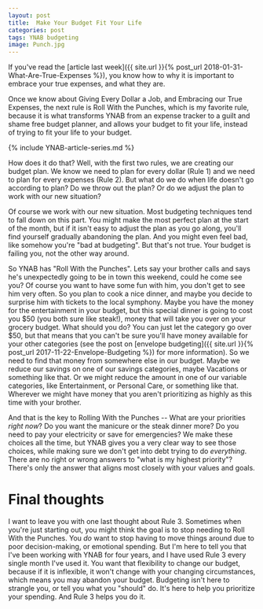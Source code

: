 ```yaml
---
layout: post
title:  Make Your Budget Fit Your Life
categories: post
tags: YNAB budgeting
image: Punch.jpg
---
```


If you've read the [article last week]({{ site.url }}{% post_url 2018-01-31-What-Are-True-Expenses %}), you know how to why it is important to embrace your true expenses, and what they are.

Once we know about Giving Every Dollar a Job, and Embracing our True Expenses, the next rule is Roll With the Punches, which is my favorite rule, because it is what transforms YNAB from an expense tracker to a guilt and shame free budget planner, and allows your budget to fit your life, instead of trying to fit your life to your budget.

<!--more-->

{% include YNAB-article-series.md %}

How does it do that? Well, with the first two rules, we are creating our budget plan. We know we need to plan for every dollar (Rule 1) and we need to plan for every expenses (Rule 2). But what do we do when life doesn't go according to plan? Do we throw out the plan? Or do we adjust the plan to work with our new situation?

Of course we work with our new situation. Most budgeting techniques tend to fall down on this part. You might make the most perfect plan at the start of the month, but if it isn't easy to adjust the plan as you go along, you'll find yourself gradually abandoning the plan. And you might even feel bad, like somehow you're "bad at budgeting". But that's not true. Your budget is failing you, not the other way around.

So YNAB has "Roll With the Punches". Lets say your brother calls and says he's unexpectedly going to be in town this weekend, could he come see you? Of course you want to have some fun with him, you don't get to see him very often. So you plan to cook a nice dinner, and maybe you decide to surprise him with tickets to the local symphony. Maybe you have the money for the entertainment in your budget, but this special dinner is going to cost you $50 (you both sure like steak!), money that will take you over on your grocery budget. What should you do? You can just let the category go over $50, but that means that you can't be sure you'll have money available for your other categories (see the post on [envelope budgeting]({{ site.url }}{% post_url 2017-11-22-Envelope-Budgeting %}) for more information). So we need to find that money from somewhere else in our budget. Maybe we reduce our savings on one of our savings categories, maybe Vacations or something like that. Or we might reduce the amount in one of our variable categories, like Entertainment, or Personal Care, or something like that. Wherever we might have money that you aren't prioritizing as highly as this time with your brother.

And that is the key to Rolling With the Punches -- What are your priorities *right now*? Do you want the manicure or the steak dinner more? Do you need to pay your electricity or save for emergencies? We make these choices all the time, but YNAB gives you a very clear way to see those choices, while making sure we don't get into debt trying to do *everything*. There are no right or wrong answers to "what is my highest priority"? There's only the answer that aligns most closely with your values and goals.

# Final thoughts
I want to leave you with one last thought about Rule 3. Sometimes when you're just starting out, you might think the goal is to stop needing to Roll With the Punches. You *do* want to stop having to move things around due to poor decision-making, or emotional spending. But I'm here to tell you that I've been working with YNAB for four years, and I have used Rule 3 every single month I've used it. You want that flexibility to change our budget, because if it is inflexible, it won't change with your changing circumstances, which means you may abandon your budget. Budgeting isn't here to strangle you, or tell you what you "should" do. It's here to help you prioritize your spending. And Rule 3 helps you do it.